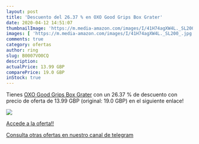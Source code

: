 ```yaml
---
layout: post
title: 'Descuento del 26.37 % en OXO Good Grips Box Grater'
date: 2020-04-12 14:51:07
thumbnailImage: 'https://m.media-amazon.com/images/I/41H74agXW4L._SL200_.jpg'
images: [ 'https://m.media-amazon.com/images/I/41H74agXW4L._SL200_.jpg' ]
comments: true
category: ofertas
author: ring
slug: B0007VO0CQ
description:
actualPrice: 13.99 GBP
comparePrice: 19.0 GBP
inStock: true
---
```


Tienes [OXO Good Grips Box Grater](https://www.amazon.com/dp/B0007VO0CQ/?tag=redken08-20) con un 26.37 % de descuento con precio de oferta de 13.99 GBP (original: 19.0 GBP) en el siguiente enlace!

[![](https://m.media-amazon.com/images/I/41H74agXW4L._SL200_.jpg)](https://www.amazon.com/dp/B0007VO0CQ/?tag=redken08-20)

[Accede a la oferta!!](https://www.amazon.com/dp/B0007VO0CQ/?tag=redken08-20)

[Consulta otras ofertas en nuestro canal de telegram](https://t.me/s/ofertas25)
